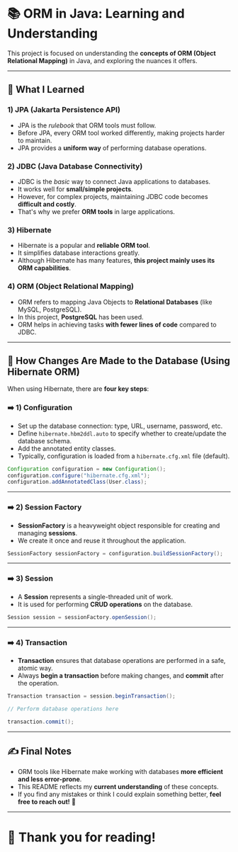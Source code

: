 # 📚 ORM in Java: Learning and Understanding

This project is focused on understanding the **concepts of ORM (Object Relational Mapping)** in Java, and exploring the nuances it offers.

---

## 📖 What I Learned

### 1) **JPA (Jakarta Persistence API)**
- JPA is the *rulebook* that ORM tools must follow.
- Before JPA, every ORM tool worked differently, making projects harder to maintain.
- JPA provides a **uniform way** of performing database operations.

### 2) **JDBC (Java Database Connectivity)**
- JDBC is the *basic* way to connect Java applications to databases.
- It works well for **small/simple projects**.
- However, for complex projects, maintaining JDBC code becomes **difficult and costly**.
- That's why we prefer **ORM tools** in large applications.

### 3) **Hibernate**
- Hibernate is a popular and **reliable ORM tool**.
- It simplifies database interactions greatly.
- Although Hibernate has many features, **this project mainly uses its ORM capabilities**.

### 4) **ORM (Object Relational Mapping)**
- ORM refers to mapping Java Objects to **Relational Databases** (like MySQL, PostgreSQL).
- In this project, **PostgreSQL** has been used.
- ORM helps in achieving tasks **with fewer lines of code** compared to JDBC.

---

## 🔧 How Changes Are Made to the Database (Using Hibernate ORM)

When using Hibernate, there are **four key steps**:

### ➡️ 1) Configuration
- Set up the database connection: type, URL, username, password, etc.
- Define `hibernate.hbm2ddl.auto` to specify whether to create/update the database schema.
- Add the annotated entity classes.
- Typically, configuration is loaded from a `hibernate.cfg.xml` file (default).

```java
Configuration configuration = new Configuration();
configuration.configure("hibernate.cfg.xml");
configuration.addAnnotatedClass(User.class);
```

---

### ➡️ 2) Session Factory
- **SessionFactory** is a heavyweight object responsible for creating and managing **sessions**.
- We create it once and reuse it throughout the application.

```java
SessionFactory sessionFactory = configuration.buildSessionFactory();
```

---

### ➡️ 3) Session
- A **Session** represents a single-threaded unit of work.
- It is used for performing **CRUD operations** on the database.

```java
Session session = sessionFactory.openSession();
```

---

### ➡️ 4) Transaction
- **Transaction** ensures that database operations are performed in a safe, atomic way.
- Always **begin a transaction** before making changes, and **commit** after the operation.

```java
Transaction transaction = session.beginTransaction();

// Perform database operations here

transaction.commit();
```

---

## ✍️ Final Notes

- ORM tools like Hibernate make working with databases **more efficient and less error-prone**.
- This README reflects my **current understanding** of these concepts.
- If you find any mistakes or think I could explain something better, **feel free to reach out!** 🤝

---

# 🚀 Thank you for reading!
